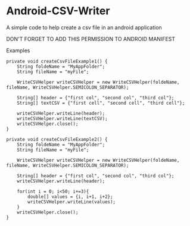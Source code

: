 # Android-CSV-Writer
A simple code to help create a csv file in an android application

DON'T FORGET TO ADD THIS PERMISSION TO ANDROID MANIFEST
<uses-permission android:name="android.permission.WRITE_EXTERNAL_STORAGE"/>

Examples

    private void createCsvFileExample1() {
        String foldeName = "MyAppFolder";
        String fileName = "myFile";

        WriteCSVHelper writeCSVHelper = new WriteCSVHelper(foldeName, fileName, WriteCSVHelper.SEMICOLON_SEPARATOR);

        String[] header = {"first col", "second col", "third col"};
        String[] textCSV = {"first cell", "second cell", "third cell"};

        writeCSVHelper.writeLine(header);
        writeCSVHelper.writeLine(textCSV);
        writeCSVHelper.close();
    }
    
    private void createCsvFileExample2() {
        String foldeName = "MyAppFolder";
        String fileName = "myFile";

        WriteCSVHelper writeCSVHelper = new WriteCSVHelper(foldeName, fileName, WriteCSVHelper.SEMICOLON_SEPARATOR);

        String[] header = {"first col", "second col", "third col"};
        writeCSVHelper.writeLine(header);

        for(int i = 0; i<50; i+=3){
            double[] values = {i, i+1, i+2};
            writeCSVHelper.writeLine(values);
        }
        writeCSVHelper.close();
    }

